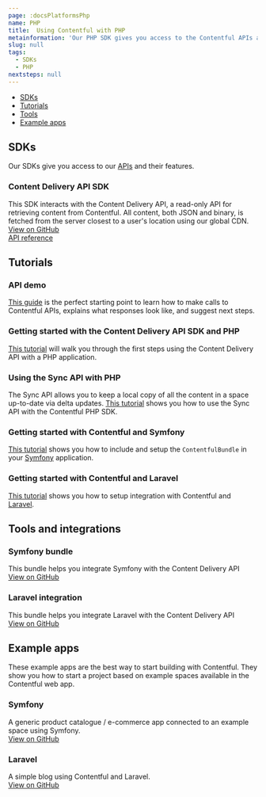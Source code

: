 ```yaml
---
page: :docsPlatformsPhp
name: PHP
title:  Using Contentful with PHP
metainformation: 'Our PHP SDK gives you access to the Contentful APIs and their features.'
slug: null
tags:
  - SDKs
  - PHP
nextsteps: null
---
```


- [SDKs](#sdks)
- [Tutorials](#tutorials)
- [Tools](#tools-and-integrations)
- [Example apps](#example-apps)

## SDKs

Our SDKs give you access to our [APIs](/developers/docs/concepts/apis/) and their features.

### Content Delivery API SDK

This SDK interacts with the Content Delivery API, a read-only API for retrieving content from Contentful. All content, both JSON and binary, is fetched from the server closest to a user's location using our global CDN.<br/>
[View on GitHub](https://github.com/contentful/contentful.php)<br/>
[API reference](https://contentful.github.io/contentful.php/api/)

## Tutorials

### API demo

[This guide](/developers/api-demo/php/) is the perfect starting point to learn how to make calls to Contentful APIs, explains what responses look like, and suggest next steps.

### Getting started with the Content Delivery API SDK and PHP

[This tutorial](/developers/docs/php/tutorials/getting-started-with-contentful-and-php/) will walk you through the first steps using the Content Delivery API with a PHP application.

### Using the Sync API with PHP

The Sync API allows you to keep a local copy of all the content in a space up-to-date via delta updates. [This tutorial](/developers/docs/php/tutorials/using-the-sync-api-with-php/) shows you how to use the Sync API with the Contentful PHP SDK.

### Getting started with Contentful and Symfony

[This tutorial](/developers/docs/php/tutorials/getting-started-with-contentful-and-symfony/) shows you how to include and setup the `ContentfulBundle` in your [Symfony](https://symfony.com/) application.

### Getting started with Contentful and Laravel

[This tutorial](/developers/docs/php/tutorials/getting-started-with-contentful-and-laravel/) shows you how to setup integration with Contentful and [Laravel](https://laravel.com/).

## Tools and integrations

### Symfony bundle

This bundle helps you integrate Symfony with the Content Delivery API<br/>
[View on GitHub](https://github.com/contentful/ContentfulBundle)

### Laravel integration

This bundle helps you integrate Laravel with the Content Delivery API<br/>
[View on GitHub](https://github.com/contentful/contentful-laravel)

## Example apps

These example apps are the best way to start building with Contentful. They show you how to start a project based on example spaces available in the Contentful web app.

### Symfony

A generic product catalogue / e-commerce app connected to an example space using Symfony.<br/>
[View on GitHub](https://github.com/contentful/product-catalogue-app-symfony)

### Laravel

A simple blog using Contentful and Laravel.<br/>
[View on GitHub](https://github.com/contentful/blog-app-laravel)

